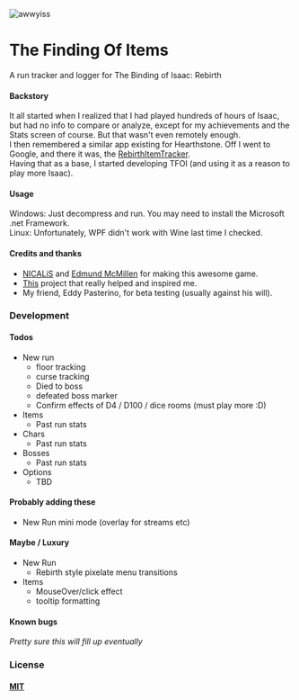 ![awwyiss](https://i.imgur.com/10uOBiI.png)
# The Finding Of Items
A run tracker and logger for The Binding of Isaac: Rebirth


#### Backstory
It all started when I realized that I had played hundreds of hours of Isaac, but had no info to compare or analyze, except for my achievements and the Stats screen of course.
But that wasn't even remotely enough.  
I then remembered a similar app existing for Hearthstone.
Off I went to Google, and there it was, the [RebirthItemTracker].  
Having that as a base, I started developing TFOI (and using it as a reason to play more Isaac).


#### Usage
Windows: Just decompress and run. You may need to install the Microsoft .net Framework.  
Linux: Unfortunately, WPF didn't work with Wine last time I checked.


#### Credits and thanks

* [NICALiS] and [Edmund McMillen] for making this awesome game.
* [This] project that really helped and inspired me.
* My friend, Eddy Pasterino, for beta testing (usually against his will).

### Development
#### Todos
* New run 
  * floor tracking
  * curse tracking
  * Died to boss 
  * defeated boss marker
  * Confirm effects of D4 / D100 / dice rooms (must play more :D)
* Items
  * Past run stats
* Chars 
  * Past run stats
* Bosses
  * Past run stats
* Options
  * TBD


#### Probably adding these
* New Run mini mode (overlay for streams etc)
#### Maybe / Luxury
* New Run 
  * Rebirth style pixelate menu transitions
* Items
  * MouseOver/click effect
  * tooltip formatting


#### Known bugs
*Pretty sure this will fill up eventually*
 
### License
#### [MIT]


[NICALiS]: <http://nicalis.com>
[Edmund McMillen]: <https://twitter.com/edmundmcmillen>
[This]: <https://github.com/Hyphen-ated/RebirthItemTracker>
[RebirthItemTracker]: <https://github.com/Hyphen-ated/RebirthItemTracker>
[MIT]:<http://choosealicense.com/licenses/mit/>
